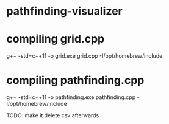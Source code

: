# pathfinding-visualizer

# compiling grid.cpp
g++ -std=c++11 -o grid.exe grid.cpp -I/opt/homebrew/include 

# compiling pathfinding.cpp
g++ -std=c++11 -o pathfinding.exe pathfinding.cpp -I/opt/homebrew/include

TODO: make it delete csv afterwards